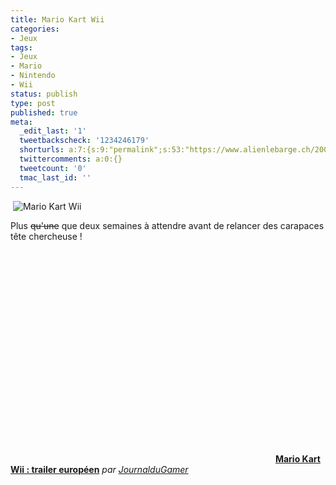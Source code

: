 ```yaml
---
title: Mario Kart Wii
categories:
- Jeux
tags:
- Jeux
- Mario
- Nintendo
- Wii
status: publish
type: post
published: true
meta:
  _edit_last: '1'
  tweetbackscheck: '1234246179'
  shorturls: a:7:{s:9:"permalink";s:53:"https://www.alienlebarge.ch/2008/03/29/mario-kart-wii/";s:7:"tinyurl";s:25:"https://tinyurl.com/b53aov";s:4:"isgd";s:17:"https://is.gd/iJzG";s:5:"bitly";s:18:"https://bit.ly/uIXI";s:5:"snipr";s:22:"https://snipr.com/bgqzv";s:5:"snurl";s:22:"https://snurl.com/bgqzv";s:7:"snipurl";s:24:"https://snipurl.com/bgqzv";}
  twittercomments: a:0:{}
  tweetcount: '0'
  tmac_last_id: ''
---
```

 <img src="https://dlgjp9x71cipk.cloudfront.net/2008/03/mariokartwii.png" alt="Mario Kart Wii" />

Plus <span style="text-decoration: line-through;">qu'une</span> que deux semaines à attendre avant de relancer des carapaces tête chercheuse !

<!--more-->
<div><object classid="clsid:d27cdb6e-ae6d-11cf-96b8-444553540000" width="420" height="339" codebase="https://download.macromedia.com/pub/shockwave/cabs/flash/swflash.cab#version=6,0,40,0"><param name="allowFullScreen" value="true" /><param name="allowScriptAccess" value="always" /><param name="src" value="https://www.dailymotion.com/swf/x4v8zu" /><embed type="application/x-shockwave-flash" width="420" height="339" src="https://www.dailymotion.com/swf/x4v8zu" allowscriptaccess="always" allowfullscreen="true"></embed></object>
<strong><a href="https://www.dailymotion.com/swf/x4v8zu">Mario Kart Wii : trailer européen</a></strong>
<em>par <a href="https://www.dailymotion.com/JournalduGamer">JournalduGamer</a></em></div>

